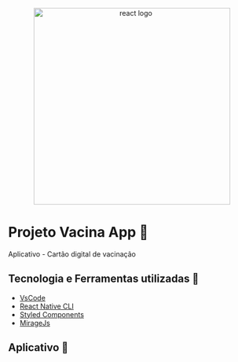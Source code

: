 <p align="center">
<img
width='400px'
src='https://raw.githubusercontent.com/kristerkari/react-native-svg-transformer/HEAD/images/react-native-logo.png',
alt='react logo'
/>
</p>

# Projeto Vacina App :syringe:
Aplicativo - Cartão digital de vacinação

## Tecnologia e Ferramentas utilizadas :robot:
- [VsCode](https://code.visualstudio.com/)
- [React Native CLI](https://reactnative.dev/docs/environment-setup)
- [Styled Components](https://styled-components.com/docs)
- [MirageJs](https://miragejs.com/)

## Aplicativo :iphone:
